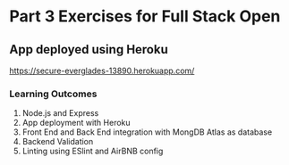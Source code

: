 # Part 3 Exercises for Full Stack Open

## App deployed using Heroku
https://secure-everglades-13890.herokuapp.com/

### Learning Outcomes
  1. Node.js and Express
  2. App deployment with Heroku
  3. Front End and Back End integration with MongDB Atlas  as database
  4. Backend Validation 
  5. Linting using ESlint and AirBNB config